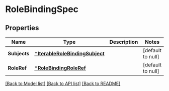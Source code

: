 # RoleBindingSpec

## Properties
Name | Type | Description | Notes
------------ | ------------- | ------------- | -------------
**Subjects** | [***IterableRoleBindingSubject**](IterableRoleBindingSubject.md) |  | [default to null]
**RoleRef** | [***RoleBindingRoleRef**](RoleBindingRoleRef.md) |  | [default to null]

[[Back to Model list]](../README.md#documentation-for-models) [[Back to API list]](../README.md#documentation-for-api-endpoints) [[Back to README]](../README.md)


